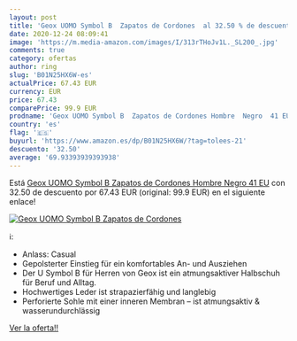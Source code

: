 ```yaml
---
layout: post
title: 'Geox UOMO Symbol B  Zapatos de Cordones  al 32.50 % de descuento'
date: 2020-12-24 08:09:41
image: 'https://m.media-amazon.com/images/I/313rTHoJv1L._SL200_.jpg'
comments: true
category: ofertas
author: ring
slug: 'B01N25HX6W-es'
actualPrice: 67.43 EUR
currency: EUR
price: 67.43
comparePrice: 99.9 EUR
prodname: 'Geox UOMO Symbol B  Zapatos de Cordones Hombre  Negro  41 EU'
country: 'es'
flag: '🇪🇸'
buyurl: 'https://www.amazon.es/dp/B01N25HX6W/?tag=tolees-21'
descuento: '32.50'
average: '69.93393939393938'
---
```


Está [Geox UOMO Symbol B  Zapatos de Cordones Hombre  Negro  41 EU](https://www.amazon.es/dp/B01N25HX6W/?tag=tolees-21) con 32.50 de descuento por 67.43 EUR (original: 99.9 EUR) en el siguiente enlace!

[![Geox UOMO Symbol B  Zapatos de Cordones ](https://m.media-amazon.com/images/I/313rTHoJv1L._SL200_.jpg)](https://www.amazon.es/dp/B01N25HX6W/?tag=tolees-21)

ℹ️:

- Anlass: Casual
- Gepolsterter Einstieg für ein komfortables An- und Ausziehen
- Der U Symbol B für Herren von Geox ist ein atmungsaktiver Halbschuh für Beruf und Alltag.
- Hochwertiges Leder ist strapazierfähig und langlebig
- Perforierte Sohle mit einer inneren Membran – ist atmungsaktiv & wasserundurchlässig

[Ver la oferta!!](https://www.amazon.es/dp/B01N25HX6W/?tag=tolees-21)

